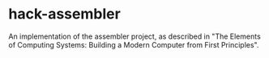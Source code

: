 hack-assembler
==============

An implementation of the assembler project, as described in "The Elements of Computing Systems: Building a Modern Computer from First Principles".
